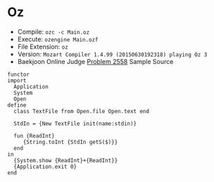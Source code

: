 # Oz

* Compile: `ozc -c Main.oz`
* Execute: `ozengine Main.ozf`
* File Extension: `oz`
* Version: `Mozart Compiler 1.4.99 (20150630192318) playing Oz 3`
* Baekjoon Online Judge [Problem 2558](https://www.acmicpc.net/problem/2558) Sample Source
````
functor
import
  Application
  System
  Open
define
  class TextFile from Open.file Open.text end
 
  StdIn = {New TextFile init(name:stdin)}
 
  fun {ReadInt}
     {String.toInt {StdIn getS($)}}
  end
in
  {System.show {ReadInt}+{ReadInt}}
  {Application.exit 0}
end
````


